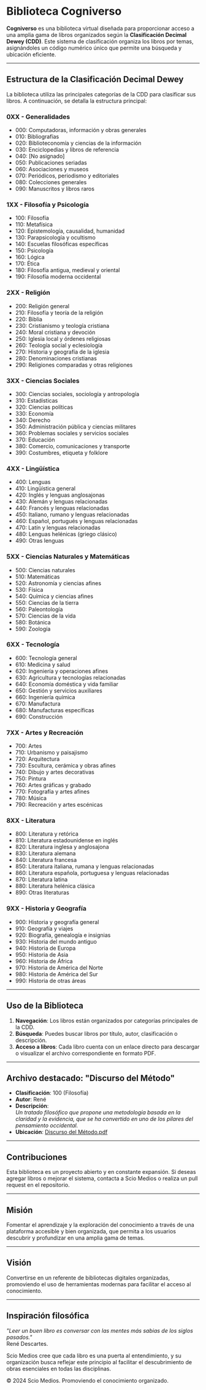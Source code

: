 # Biblioteca Cogniverso

**Cogniverso** es una biblioteca virtual diseñada para proporcionar acceso a una amplia gama de libros organizados según la **Clasificación Decimal Dewey (CDD)**. Este sistema de clasificación organiza los libros por temas, asignándoles un código numérico único que permite una búsqueda y ubicación eficiente.

---

## **Estructura de la Clasificación Decimal Dewey**

La biblioteca utiliza las principales categorías de la CDD para clasificar sus libros. A continuación, se detalla la estructura principal:

### **0XX - Generalidades**
- 000: Computadoras, información y obras generales
- 010: Bibliografías
- 020: Biblioteconomía y ciencias de la información
- 030: Enciclopedias y libros de referencia
- 040: [No asignado]
- 050: Publicaciones seriadas
- 060: Asociaciones y museos
- 070: Periódicos, periodismo y editoriales
- 080: Colecciones generales
- 090: Manuscritos y libros raros

### **1XX - Filosofía y Psicología**
- 100: Filosofía
- 110: Metafísica
- 120: Epistemología, causalidad, humanidad
- 130: Parapsicología y ocultismo
- 140: Escuelas filosóficas específicas
- 150: Psicología
- 160: Lógica
- 170: Ética
- 180: Filosofía antigua, medieval y oriental
- 190: Filosofía moderna occidental

### **2XX - Religión**
- 200: Religión general
- 210: Filosofía y teoría de la religión
- 220: Biblia
- 230: Cristianismo y teología cristiana
- 240: Moral cristiana y devoción
- 250: Iglesia local y órdenes religiosas
- 260: Teología social y eclesiología
- 270: Historia y geografía de la iglesia
- 280: Denominaciones cristianas
- 290: Religiones comparadas y otras religiones

### **3XX - Ciencias Sociales**
- 300: Ciencias sociales, sociología y antropología
- 310: Estadísticas
- 320: Ciencias políticas
- 330: Economía
- 340: Derecho
- 350: Administración pública y ciencias militares
- 360: Problemas sociales y servicios sociales
- 370: Educación
- 380: Comercio, comunicaciones y transporte
- 390: Costumbres, etiqueta y folklore

### **4XX - Lingüística**
- 400: Lenguas
- 410: Lingüística general
- 420: Inglés y lenguas anglosajonas
- 430: Alemán y lenguas relacionadas
- 440: Francés y lenguas relacionadas
- 450: Italiano, rumano y lenguas relacionadas
- 460: Español, portugués y lenguas relacionadas
- 470: Latín y lenguas relacionadas
- 480: Lenguas helénicas (griego clásico)
- 490: Otras lenguas

### **5XX - Ciencias Naturales y Matemáticas**
- 500: Ciencias naturales
- 510: Matemáticas
- 520: Astronomía y ciencias afines
- 530: Física
- 540: Química y ciencias afines
- 550: Ciencias de la tierra
- 560: Paleontología
- 570: Ciencias de la vida
- 580: Botánica
- 590: Zoología

### **6XX - Tecnología**
- 600: Tecnología general
- 610: Medicina y salud
- 620: Ingeniería y operaciones afines
- 630: Agricultura y tecnologías relacionadas
- 640: Economía doméstica y vida familiar
- 650: Gestión y servicios auxiliares
- 660: Ingeniería química
- 670: Manufactura
- 680: Manufacturas específicas
- 690: Construcción

### **7XX - Artes y Recreación**
- 700: Artes
- 710: Urbanismo y paisajismo
- 720: Arquitectura
- 730: Escultura, cerámica y obras afines
- 740: Dibujo y artes decorativas
- 750: Pintura
- 760: Artes gráficas y grabado
- 770: Fotografía y artes afines
- 780: Música
- 790: Recreación y artes escénicas

### **8XX - Literatura**
- 800: Literatura y retórica
- 810: Literatura estadounidense en inglés
- 820: Literatura inglesa y anglosajona
- 830: Literatura alemana
- 840: Literatura francesa
- 850: Literatura italiana, rumana y lenguas relacionadas
- 860: Literatura española, portuguesa y lenguas relacionadas
- 870: Literatura latina
- 880: Literatura helénica clásica
- 890: Otras literaturas

### **9XX - Historia y Geografía**
- 900: Historia y geografía general
- 910: Geografía y viajes
- 920: Biografía, genealogía e insignias
- 930: Historia del mundo antiguo
- 940: Historia de Europa
- 950: Historia de Asia
- 960: Historia de África
- 970: Historia de América del Norte
- 980: Historia de América del Sur
- 990: Historia de otras áreas

---

## **Uso de la Biblioteca**

1. **Navegación**: Los libros están organizados por categorías principales de la CDD.  
2. **Búsqueda**: Puedes buscar libros por título, autor, clasificación o descripción.  
3. **Acceso a libros**: Cada libro cuenta con un enlace directo para descargar o visualizar el archivo correspondiente en formato PDF.

---

## **Archivo destacado: "Discurso del Método"**

- **Clasificación**: 100 (Filosofía)  
- **Autor**: René  
- **Descripción**:  
  _Un tratado filosófico que propone una metodología basada en la claridad y la evidencia, que se ha convertido en uno de los pilares del pensamiento occidental._  
- **Ubicación**: [Discurso del Método.pdf](biblioteca/100/Discurso_del_Metodo.pdf)

---

## **Contribuciones**

Esta biblioteca es un proyecto abierto y en constante expansión. Si deseas agregar libros o mejorar el sistema, contacta a Scio Medios o realiza un pull request en el repositorio.

---
## **Misión**

Fomentar el aprendizaje y la exploración del conocimiento a través de una plataforma accesible y bien organizada, que permita a los usuarios descubrir y profundizar en una amplia gama de temas.  

---

## **Visión**

Convertirse en un referente de bibliotecas digitales organizadas, promoviendo el uso de herramientas modernas para facilitar el acceso al conocimiento.  

---

## **Inspiración filosófica**

_"Leer un buen libro es conversar con las mentes más sabias de los siglos pasados."_  
René Descartes.

Scio Medios cree que cada libro es una puerta al entendimiento, y su organización busca reflejar este principio al facilitar el descubrimiento de obras esenciales en todas las disciplinas.  

© 2024 Scio Medios. Promoviendo el conocimiento organizado.
